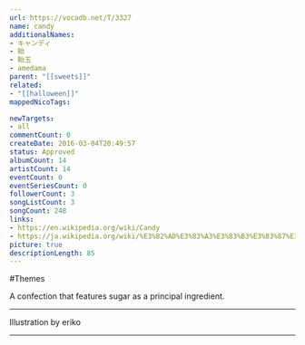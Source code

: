 ```yaml
---
url: https://vocadb.net/T/3327
name: candy
additionalNames: 
- キャンディ
- 飴
- 飴玉
- amedama
parent: "[[sweets]]"
related:
- "[[halloween]]"
mappedNicoTags:

newTargets:
- all
commentCount: 0
createDate: 2016-03-04T20:49:57
status: Approved
albumCount: 14
artistCount: 14
eventCount: 0
eventSeriesCount: 0
followerCount: 3
songListCount: 3
songCount: 248
links: 
- https://en.wikipedia.org/wiki/Candy
- https://ja.wikipedia.org/wiki/%E3%82%AD%E3%83%A3%E3%83%B3%E3%83%87%E3%82%A3
picture: true
descriptionLength: 85
---
```


#Themes

A confection that features sugar as a principal ingredient.
___
Illustration by eriko

---

